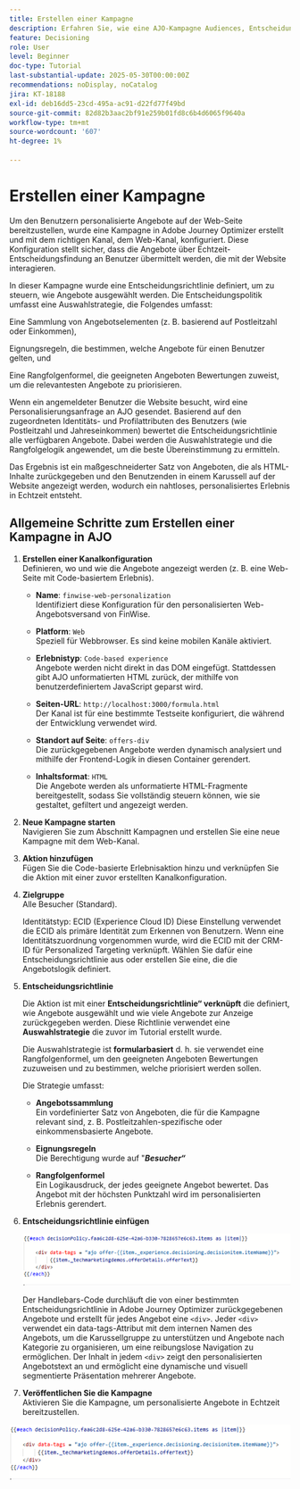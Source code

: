 ```yaml
---
title: Erstellen einer Kampagne
description: Erfahren Sie, wie eine AJO-Kampagne Audiences, Entscheidungsrichtlinien und Kanäle verbindet, um personalisierte Angebote zum richtigen Zeitpunkt über Kunden-Touchpoints bereitzustellen.
feature: Decisioning
role: User
level: Beginner
doc-type: Tutorial
last-substantial-update: 2025-05-30T00:00:00Z
recommendations: noDisplay, noCatalog
jira: KT-18188
exl-id: deb16dd5-23cd-495a-ac91-d22fd77f49bd
source-git-commit: 82d82b3aac2bf91e259b01fd8c6b4d6065f9640a
workflow-type: tm+mt
source-wordcount: '607'
ht-degree: 1%

---
```


# Erstellen einer Kampagne

Um den Benutzern personalisierte Angebote auf der Web-Seite bereitzustellen, wurde eine Kampagne in Adobe Journey Optimizer erstellt und mit dem richtigen Kanal, dem Web-Kanal, konfiguriert. Diese Konfiguration stellt sicher, dass die Angebote über Echtzeit-Entscheidungsfindung an Benutzer übermittelt werden, die mit der Website interagieren.

In dieser Kampagne wurde eine Entscheidungsrichtlinie definiert, um zu steuern, wie Angebote ausgewählt werden. Die Entscheidungspolitik umfasst eine Auswahlstrategie, die Folgendes umfasst:

Eine Sammlung von Angebotselementen (z. B. basierend auf Postleitzahl oder Einkommen),

Eignungsregeln, die bestimmen, welche Angebote für einen Benutzer gelten, und

Eine Rangfolgenformel, die geeigneten Angeboten Bewertungen zuweist, um die relevantesten Angebote zu priorisieren.

Wenn ein angemeldeter Benutzer die Website besucht, wird eine Personalisierungsanfrage an AJO gesendet. Basierend auf den zugeordneten Identitäts- und Profilattributen des Benutzers (wie Postleitzahl und Jahreseinkommen) bewertet die Entscheidungsrichtlinie alle verfügbaren Angebote. Dabei werden die Auswahlstrategie und die Rangfolgelogik angewendet, um die beste Übereinstimmung zu ermitteln.

Das Ergebnis ist ein maßgeschneiderter Satz von Angeboten, die als HTML-Inhalte zurückgegeben und den Benutzenden in einem Karussell auf der Website angezeigt werden, wodurch ein nahtloses, personalisiertes Erlebnis in Echtzeit entsteht.


## Allgemeine Schritte zum Erstellen einer Kampagne in AJO

1. **Erstellen einer Kanalkonfiguration**\
   Definieren, wo und wie die Angebote angezeigt werden (z. B. eine Web-Seite mit Code-basiertem Erlebnis).
   - **Name**: `finwise-web-personalization`\
     Identifiziert diese Konfiguration für den personalisierten Web-Angebotsversand von FinWise.

   - **Platform**: `Web`\
     Speziell für Webbrowser. Es sind keine mobilen Kanäle aktiviert.

   - **Erlebnistyp**: `Code-based experience`\
     Angebote werden nicht direkt in das DOM eingefügt. Stattdessen gibt AJO unformatierten HTML zurück, der mithilfe von benutzerdefiniertem JavaScript geparst wird.

   - **Seiten-URL**: `http://localhost:3000/formula.html`\
     Der Kanal ist für eine bestimmte Testseite konfiguriert, die während der Entwicklung verwendet wird.

   - **Standort auf Seite**: `offers-div`\
     Die zurückgegebenen Angebote werden dynamisch analysiert und mithilfe der Frontend-Logik in diesen Container gerendert.

   - **Inhaltsformat**: `HTML`\
     Die Angebote werden als unformatierte HTML-Fragmente bereitgestellt, sodass Sie vollständig steuern können, wie sie gestaltet, gefiltert und angezeigt werden.


2. **Neue Kampagne starten**\
   Navigieren Sie zum Abschnitt Kampagnen und erstellen Sie eine neue Kampagne mit dem Web-Kanal.

3. **Aktion hinzufügen**\
   Fügen Sie die Code-basierte Erlebnisaktion hinzu und verknüpfen Sie die Aktion mit einer zuvor erstellten Kanalkonfiguration.



4. **Zielgruppe**\
   Alle Besucher (Standard).

   Identitätstyp: ECID (Experience Cloud ID)
Diese Einstellung verwendet die ECID als primäre Identität zum Erkennen von Benutzern. Wenn eine Identitätszuordnung vorgenommen wurde, wird die ECID mit der CRM-ID für Personalized Targeting verknüpft. Wählen Sie dafür eine Entscheidungsrichtlinie aus oder erstellen Sie eine, die die Angebotslogik definiert.

5. **Entscheidungsrichtlinie**


   Die Aktion ist mit einer **Entscheidungsrichtlinie“ verknüpft** die definiert, wie Angebote ausgewählt und wie viele Angebote zur Anzeige zurückgegeben werden. Diese Richtlinie verwendet eine **Auswahlstrategie** die zuvor im Tutorial erstellt wurde.

   Die Auswahlstrategie ist **formularbasiert** d. h. sie verwendet eine Rangfolgenformel, um den geeigneten Angeboten Bewertungen zuzuweisen und zu bestimmen, welche priorisiert werden sollen.

   Die Strategie umfasst:

   - **Angebotssammlung**\
     Ein vordefinierter Satz von Angeboten, die für die Kampagne relevant sind, z. B. Postleitzahlen-spezifische oder einkommensbasierte Angebote.

   - **Eignungsregeln**\
     Die Berechtigung wurde auf &quot;**_Besucher“_**

   - **Rangfolgenformel**\
     Ein Logikausdruck, der jedes geeignete Angebot bewertet. Das Angebot mit der höchsten Punktzahl wird im personalisierten Erlebnis gerendert.


6. **Entscheidungsrichtlinie einfügen**

   ![personalization-editor](assets/personalization-editor.png)

   Der Handlebars-Code durchläuft die von einer bestimmten Entscheidungsrichtlinie in Adobe Journey Optimizer zurückgegebenen Angebote und erstellt für jedes Angebot eine `<div>`. Jeder `<div>` verwendet ein data-tags-Attribut mit dem internen Namen des Angebots, um die Karussellgruppe zu unterstützen und Angebote nach Kategorie zu organisieren, um eine reibungslose Navigation zu ermöglichen. Der Inhalt in jedem `<div>` zeigt den personalisierten Angebotstext an und ermöglicht eine dynamische und visuell segmentierte Präsentation mehrerer Angebote.


7. **Veröffentlichen Sie die Kampagne**\
   Aktivieren Sie die Kampagne, um personalisierte Angebote in Echtzeit bereitzustellen.

![img](assets/personalization-editor.png)
